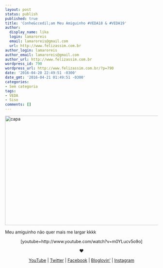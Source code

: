 ```yaml
---
layout: post
status: publish
published: true
title: 'Conhe&ccedil;am Meu Amiguinho #VEDA18 & #VEDA19'
author:
  display_name: lika
  login: lamaroreis
  email: lamaroreis@gmail.com
  url: http://www.felizassim.com.br
author_login: lamaroreis
author_email: lamaroreis@gmail.com
author_url: http://www.felizassim.com.br
wordpress_id: 790
wordpress_url: http://www.felizassim.com.br/?p=790
date: '2016-04-20 22:49:51 -0300'
date_gmt: '2016-04-21 01:49:51 -0300'
categories:
- Sem categoria
tags:
- VEDA
- Siso
comments: []
---
```

<p><a href="http://www.felizassim.com.br/wp-content/uploads/2016/04/capa19.jpg"><img class="aligncenter size-large wp-image-791" src="http://www.felizassim.com.br/wp-content/uploads/2016/04/capa19-1024x576.jpg" alt="capa" width="640" height="360" /></a></p>
<p>Meu amiguinho n&atilde;o quer mais me largar kkkk</p>
<p style="text-align: center;">[youtube=http://www.youtube.com/watch?v=m0YLucv5o9o]</p></p>
<p style="text-align: center;"><b>&hearts;</b></p></p>
<p style="text-align: center;"><a href="https://www.youtube.com/channel/UCTk3xkOSzWzf8Ba-wJN8jDA">YouTube</a> |&nbsp;<a href="https://twitter.com/pocketlika">Twitter</a>&nbsp;|&nbsp;<a href="http://www.facebook.com/blogfelizassim">Facebook</a>&nbsp;|&nbsp;<a href="https://www.bloglovin.com/blogs/feliz-assim-14224049">Bloglovin&rsquo;</a>&nbsp;|&nbsp;<a href="http://instagram.com/pocketlika">Instagram</a></p></p>
